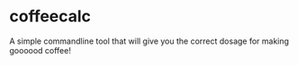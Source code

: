 # coffeecalc

A simple commandline tool that will give you the correct dosage for making goooood coffee!